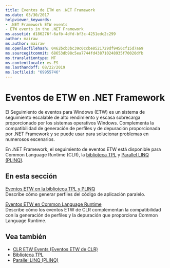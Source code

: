 ```yaml
---
title: Eventos de ETW en .NET Framework
ms.date: 03/30/2017
helpviewer_keywords:
- .NET Framework ETW events
- ETW events in the .NET Framework
ms.assetid: d186276f-6afb-4dfd-bf3c-4251edc2c299
author: mairaw
ms.author: mairaw
ms.openlocfilehash: 0462bcb3bc39c0ccbe8521729df9456cf15d7a69
ms.sourcegitcommit: 68653db98c5ea7744fd438710248935f70020dfb
ms.translationtype: MT
ms.contentlocale: es-ES
ms.lasthandoff: 08/22/2019
ms.locfileid: "69955746"
---
```

# <a name="etw-events-in-the-net-framework"></a>Eventos de ETW en .NET Framework
El Seguimiento de eventos para Windows (ETW) es un sistema de seguimiento escalable de alto rendimiento y escasa sobrecarga proporcionado por los sistemas operativos Windows. Complementa la compatibilidad de generación de perfiles y de depuración proporcionada por .NET Framework y se puede usar para solucionar problemas en numerosos escenarios.  
  
 En .NET Framework, el seguimiento de eventos ETW está disponible para Common Language Runtime (CLR), la [biblioteca TPL](../../standard/parallel-programming/task-parallel-library-tpl.md) y [Parallel LINQ (PLINQ)](../../standard/parallel-programming/parallel-linq-plinq.md).  
  
## <a name="in-this-section"></a>En esta sección  
 [Eventos ETW en la biblioteca TPL y PLINQ](../../../docs/framework/performance/etw-events-in-task-parallel-library-and-plinq.md)  
 Describe cómo generar perfiles del código de aplicación paralelo.  
  
 [Eventos ETW en Common Language Runtime](../../../docs/framework/performance/etw-events-in-the-common-language-runtime.md)  
 Describe cómo los eventos ETW de CLR complementan la compatibilidad con la generación de perfiles y la depuración que proporciona Common Language Runtime.  
  
## <a name="see-also"></a>Vea también

- [CLR ETW Events (Eventos ETW de CLR)](../../../docs/framework/performance/clr-etw-events.md)
- [Biblioteca TPL](../../standard/parallel-programming/task-parallel-library-tpl.md)
- [Parallel LINQ (PLINQ)](../../standard/parallel-programming/parallel-linq-plinq.md)
